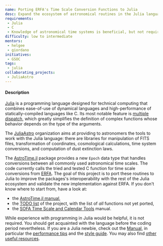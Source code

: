 ```yaml
---
name: Porting ERFA's Time Scale Conversion Functions to Julia
desc: Expand the ecosystem of astronomical routines in the Julia language.
requirements:
 - Julia
 - C
 - Knowledge of astronomical time systems is beneficial, but not required
difficulty: low to intermediate
mentors:
 - helgee
 - giordano
initiatives:
 - GSOC
tags:
 - julia
collaborating_projects:
 - JuliaAstro
---
```


#### Description

[Julia](http://julialang.org/) is a programming language designed for technical
computing that combines ease-of-use of dynamical languages and high-performance
of statically-compiled languages like C.  Its most notable feature
is [multiple dispatch](http://en.wikipedia.org/wiki/Multiple_dispatch), which
greatly simplifies the definition of complex functions whose behavior depends on
the type of the arguments.

The [JuliaAstro](https://juliaastro.github.io/) organization aims at providing
to astronomers the tools to work with the Julia language: there are libraries for
manipulation of FITS files, transformation of coordinates, cosmological
calculations, time system conversions, and computation of dust extinction laws.

The [AstroTime.jl](https://github.com/JuliaAstro/AstroTime.jl)
package provides a new `Epoch` data type that handles conversions between all
commonly used astronomical time scales. The code currently calls the tried and
tested C function for time scale conversions from
[ERFA](https://github.com/liberfa/erfa).
The goal of this project is to port these routines to Julia to improve the
packages's interoperability with the rest of the Julia ecosystem and validate
the new implementation against ERFA.
If you don't know where to start from, have a look at:

* the
  [AstroTime.jl manual](https://juliaastro.github.io/AstroTime.jl/latest/index.html),
* the [TODO list](https://github.com/JuliaAstro/AstroTime.jl/issues/1)
  of the project, with the list of *all* functions not yet ported,
* the [SOFA Time Scale and Calendar Tools](http://www.iausofa.org/2017_0420_C/sofa/sofa_ts_c.pdf)
  manual.

While experience with programming in Julia would be helpful, it is not
required. You should get acquainted with the language before the coding
period nevertheless. If you are a Julia newbie, check out
the [Manual](http://docs.julialang.org/en/latest/index.html), in particular
the
[performance tips](https://docs.julialang.org/en/latest/manual/performance-tips/) and
the
[style guide](https://docs.julialang.org/en/latest/manual/style-guide/).
You may also find [other useful resources](http://julialang.org/learning/).
